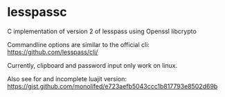 # lesspassc
C implementation of version 2 of lesspass using Openssl libcrypto

Commandline options are similar to the official cli: https://github.com/lesspass/cli/

Currently, clipboard and password input only work on linux.

Also see for and incomplete luajit version: https://gist.github.com/monolifed/e723aefb5043ccc1b817793e8502d69b
